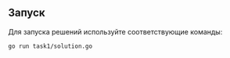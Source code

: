 ## Запуск

Для запуска решений используйте соответствующие команды:

```bash
go run task1/solution.go
```